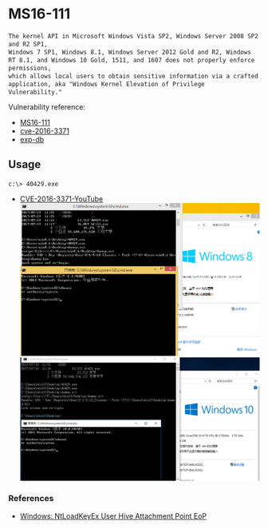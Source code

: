 # MS16-111
```
The kernel API in Microsoft Windows Vista SP2, Windows Server 2008 SP2 and R2 SP1, 
Windows 7 SP1, Windows 8.1, Windows Server 2012 Gold and R2, Windows RT 8.1, and Windows 10 Gold, 1511, and 1607 does not properly enforce permissions, 
which allows local users to obtain sensitive information via a crafted application, aka "Windows Kernel Elevation of Privilege Vulnerability."
```  

Vulnerability reference:
 * [MS16-111](https://technet.microsoft.com/library/security/ms16-111)
 * [cve-2016-3371](http://cve.mitre.org/cgi-bin/cvename.cgi?name=cve-2016-3371)
 * [exp-db](https://www.exploit-db.com/exploits/40429/)  

## Usage
```
c:\> 40429.exe
```
* [CVE-2016-3371-YouTube](https://youtu.be/SzkbSRbxN1I)
![win8.1](win8.1.png)
![win10](win10.png)  


### References
- [Windows: NtLoadKeyEx User Hive Attachment Point EoP](https://bugs.chromium.org/p/project-zero/issues/detail?id=865)  
